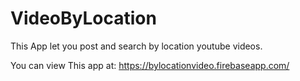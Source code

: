 # VideoByLocation

This App let you post and search by location youtube videos.

You can view This app at: https://bylocationvideo.firebaseapp.com/